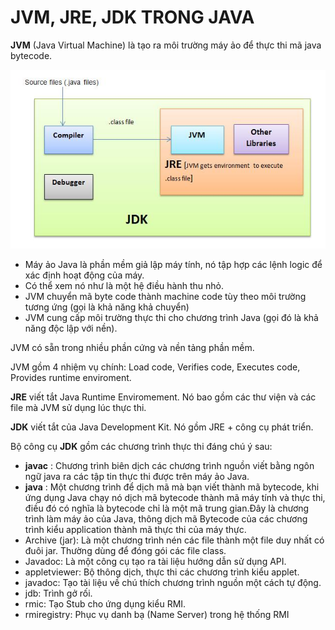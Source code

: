# JVM, JRE, JDK TRONG JAVA

**JVM** (Java Virtual Machine) là tạo ra môi trường máy ảo để thực thi mã java bytecode.

![1694713578245](image/setup-jdk-devtools/1694713578245.png)

* Máy ảo Java là phần mềm giả lập máy tính, nó tập hợp các lệnh logic để xác định hoạt động của máy.
* Có thể xem nó như là một hệ điều hành thu nhỏ.
* JVM chuyển mã byte code thành machine code tùy theo môi trường tương ứng (gọi là khả năng khả chuyển)
* JVM cung cấp môi trường thực thi cho chương trình Java (gọi đó là khả năng độc lập với nền).

JVM có sẵn trong nhiều phần cứng và nền tảng phần mềm.

JVM gồm 4 nhiệm vụ chính: Load code, Verifies code, Executes code, Provides runtime enviroment.

**JRE** viết tắt Java Runtime Enviromement. Nó bao gồm các thư viện và các file mà JVM sử dụng lúc thực thi.

**JDK** viết tắt của Java Development Kit. Nó gồm JRE + công cụ phát triển.

Bộ công cụ **JDK** gồm các chương trình thực thi đáng chú ý sau:

* **javac** : Chương trình biên dịch các chương trình nguồn viết bằng ngôn ngữ java ra các tập tin thực thi được trên máy ảo Java.
* **java** : Một chương trình để dịch mã mà bạn viết thành mã bytecode, khi ứng dụng Java chạy nó dịch mã bytecode thành mã máy tính và thực thi, điều đó có nghĩa là bytecode chỉ là một mã trung gian.Đây là chương trình làm máy ảo của Java, thông dịch mã Bytecode của các chương trình kiểu application thành mã thực thi của máy thực.
* Archive (jar): Là một chương trình nén các file thành một file duy nhất có đuôi jar. Thường dùng để đóng gói các file class.
* Javadoc: Là một công cụ tạo ra tài liệu hướng dẫn sử dụng API.
* appletviewer: Bộ thông dịch, thực thi các chương trình kiểu applet.
* javadoc: Tạo tài liệu về chú thích chương trình nguồn một cách tự động.
* jdb: Trình gở rối.
* rmic: Tạo Stub cho ứng dụng kiểu RMI.
* rmiregistry: Phục vụ danh bạ (Name Server) trong hệ thống RMI
